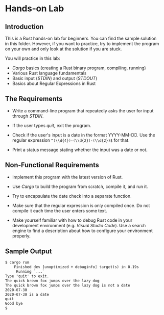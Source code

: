# Hands-on Lab

## Introduction

This is a Rust hands-on lab for beginners. You can find the sample solution in this folder. However, if you want to practice, try to implement the program on your own and only look at the solution if you are stuck.

You will practice in this lab:

* *Cargo* basics (creating a Rust binary program, compiling, running)
* Various Rust language fundamentals
* Basic input (*STDIN*) and output (*STDOUT*)
* Basics about Regular Expressions in Rust

## The Requirements

* Write a command-line program that repeatedly asks the user for input through *STDIN*.
  
* If the user types *quit*, exit the program.

* Check if the user's input is a date in the format YYYY-MM-DD. Use the regular expression `^(\\d{4})-(\\d{2})-(\\d{2})$` for that.

* Print a status message stating whether the input was a date or not.

## Non-Functional Requirements

* Implement this program with the latest version of Rust.

* Use *Cargo* to build the program from scratch, compile it, and run it.

* Try to encapsulate the date check into a separate function.

* Make sure that the regular expression is only compiled once. Do not compile it each time the user enters some text.

* Make yourself familiar with how to debug Rust code in your development environment (e.g. *Visual Studio Code*). Use a search engine to find a description about how to configure your environment properly.

## Sample Output

```txt
$ cargo run
    Finished dev [unoptimized + debuginfo] target(s) in 0.19s
     Running `...`
Type 'quit' to exit.
The quick brown fox jumps over the lazy dog
The quick brown fox jumps over the lazy dog is not a date
2020-07-30
2020-07-30 is a date
quit
Good bye
$
```
